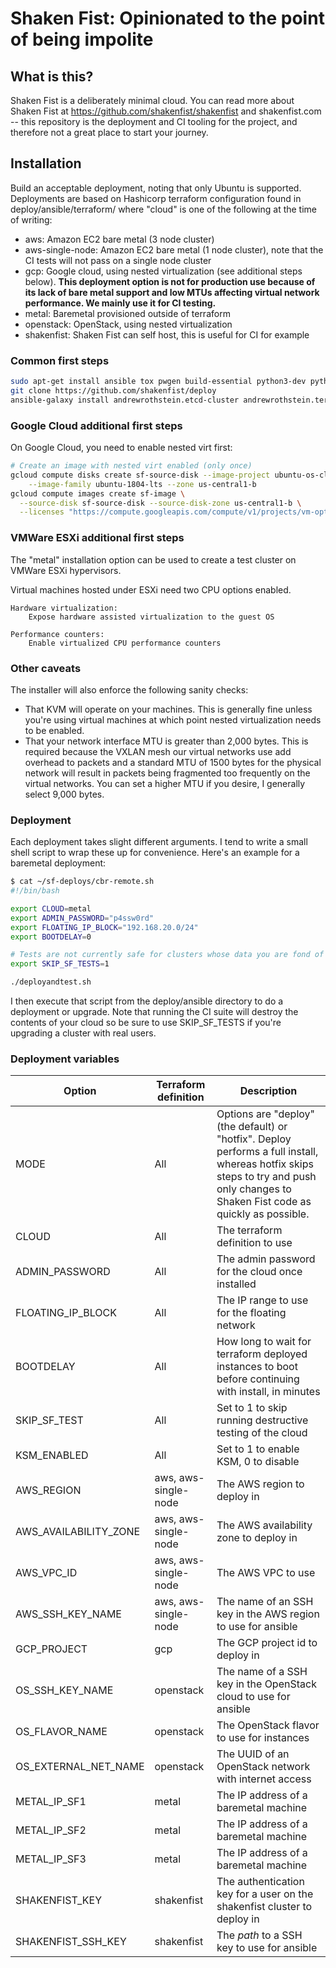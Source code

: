 Shaken Fist: Opinionated to the point of being impolite
=======================================================

## What is this?

Shaken Fist is a deliberately minimal cloud. You can read more about Shaken Fist at https://github.com/shakenfist/shakenfist
and shakenfist.com -- this repository is the deployment and CI tooling for the project, and therefore not a great place to
start your journey.

## Installation

Build an acceptable deployment, noting that only Ubuntu is supported. Deployments are based on Hashicorp terraform
configuration found in deploy/ansible/terraform/<cloud> where "cloud" is one of the following at the time of writing:

* aws: Amazon EC2 bare metal (3 node cluster)
* aws-single-node: Amazon EC2 bare metal (1 node cluster), note that the CI tests will not pass on a single node cluster
* gcp: Google cloud, using nested virtualization (see additional steps below). **This deployment option is not for production use because of its lack of bare metal support and low MTUs affecting virtual network performance. We mainly use it for CI testing.**
* metal: Baremetal provisioned outside of terraform
* openstack: OpenStack, using nested virtualization
* shakenfist: Shaken Fist can self host, this is useful for CI for example

### Common first steps

```bash
sudo apt-get install ansible tox pwgen build-essential python3-dev python3-wheel
git clone https://github.com/shakenfist/deploy
ansible-galaxy install andrewrothstein.etcd-cluster andrewrothstein.terraform andrewrothstein.go
```

### Google Cloud additional first steps

On Google Cloud, you need to enable nested virt first:

```bash
# Create an image with nested virt enabled (only once)
gcloud compute disks create sf-source-disk --image-project ubuntu-os-cloud \
    --image-family ubuntu-1804-lts --zone us-central1-b
gcloud compute images create sf-image \
  --source-disk sf-source-disk --source-disk-zone us-central1-b \
  --licenses "https://compute.googleapis.com/compute/v1/projects/vm-options/global/licenses/enable-vmx"
```

### VMWare ESXi additional first steps

The "metal" installation option can be used to create a test cluster on VMWare ESXi hypervisors.

Virtual machines hosted under ESXi need two CPU options enabled.

```
Hardware virtualization:
    Expose hardware assisted virtualization to the guest OS

Performance counters:
    Enable virtualized CPU performance counters
```

### Other caveats

The installer will also enforce the following sanity checks:

* That KVM will operate on your machines. This is generally fine unless you're using virtual machines at which point nested virtualization needs to be enabled.
* That your network interface MTU is greater than 2,000 bytes. This is required because the VXLAN mesh our virtual networks use add overhead to packets and a standard MTU of 1500 bytes for the physical network will result in packets being fragmented too frequently on the virtual networks. You can set a higher MTU if you desire, I generally select 9,000 bytes.

### Deployment

Each deployment takes slight different arguments. I tend to write a small shell script to wrap these up for
convenience. Here's an example for a baremetal deployment:

```bash
$ cat ~/sf-deploys/cbr-remote.sh 
#!/bin/bash

export CLOUD=metal
export ADMIN_PASSWORD="p4ssw0rd"
export FLOATING_IP_BLOCK="192.168.20.0/24"
export BOOTDELAY=0

# Tests are not currently safe for clusters whose data you are fond of
export SKIP_SF_TESTS=1

./deployandtest.sh
```

I then execute that script from the deploy/ansible directory to do a deployment or upgrade. Note that running the
CI suite will destroy the contents of your cloud so be sure to use SKIP_SF_TESTS if you're upgrading a cluster
with real users.

### Deployment variables

| Option | Terraform definition | Description |
|--------|----------------------|-------------|
| MODE | All | Options are "deploy" (the default) or "hotfix". Deploy performs a full install, whereas hotfix skips steps to try and push only changes to Shaken Fist code as quickly as possible. |
| CLOUD | All | The terraform definition to use |
| ADMIN_PASSWORD | All | The admin password for the cloud once installed |
| FLOATING_IP_BLOCK | All | The IP range to use for the floating network |
| BOOTDELAY | All | How long to wait for terraform deployed instances to boot before continuing with install, in minutes |
| SKIP_SF_TEST | All | Set to 1 to skip running destructive testing of the cloud |
| KSM_ENABLED | All | Set to 1 to enable KSM, 0 to disable |
| AWS_REGION | aws, aws-single-node | The AWS region to deploy in |
| AWS_AVAILABILITY_ZONE | aws, aws-single-node | The AWS availability zone to deploy in |
| AWS_VPC_ID | aws, aws-single-node | The AWS VPC to use |
| AWS_SSH_KEY_NAME | aws, aws-single-node | The name of an SSH key in the AWS region to use for ansible |
| GCP_PROJECT | gcp | The GCP project id to deploy in |
| OS_SSH_KEY_NAME | openstack | The name of a SSH key in the OpenStack cloud to use for ansible |
| OS_FLAVOR_NAME | openstack | The OpenStack flavor to use for instances |
| OS_EXTERNAL_NET_NAME | openstack | The UUID of an OpenStack network with internet access |
| METAL_IP_SF1 | metal | The IP address of a baremetal machine |
| METAL_IP_SF2 | metal | The IP address of a baremetal machine |
| METAL_IP_SF3 | metal | The IP address of a baremetal machine |
| SHAKENFIST_KEY | shakenfist | The authentication key for a user on the shakenfist cluster to deploy in |
| SHAKENFIST_SSH_KEY | shakenfist | The _path_ to a SSH key to use for ansible |
